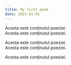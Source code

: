```yaml
---
title: My first poem
date: 2025-01-01
---
```

Acesta este conținutul poeziei.  
Acesta este conținutul poeziei.  


Acesta este conținutul poeziei.  
Acesta este conținutul poeziei.  


Acesta este conținutul poeziei.
